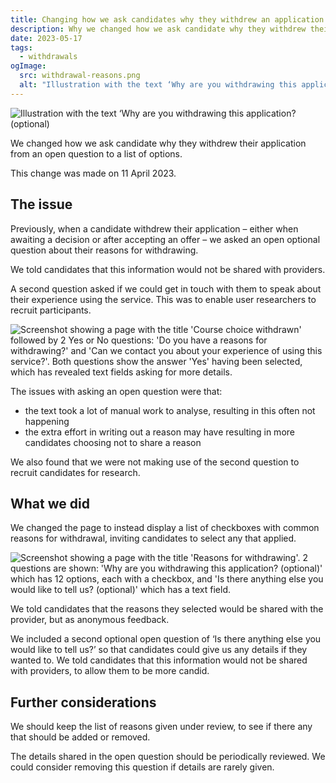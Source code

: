 ```yaml
---
title: Changing how we ask candidates why they withdrew an application
description: Why we changed how we ask candidate why they withdrew their application from an open question to a list of options.
date: 2023-05-17
tags:
  - withdrawals
ogImage:
  src: withdrawal-reasons.png
  alt: "Illustration with the text ‘Why are you withdrawing this application? (optional)"
---
```


![Illustration with the text ‘Why are you withdrawing this application? (optional)](withdrawal-reasons.png)

We changed how we ask candidate why they withdrew their application from an open question to a list of options.

This change was made on 11 April 2023.

## The issue

Previously, when a candidate withdrew their application – either when awaiting a decision or after accepting an offer – we asked an open optional question about their reasons for withdrawing.

We told candidates that this information would not be shared with providers.

A second question asked if we could get in touch with them to speak about their experience using the service. This was to enable user researchers to recruit participants.

![Screenshot showing a page with the title 'Course choice withdrawn' followed by 2 Yes or No questions: 'Do you have a reasons for withdrawing?' and 'Can we contact you about your experience of using this service?'. Both questions show the answer 'Yes' having been selected, which has revealed text fields asking for more details.](before.png)

The issues with asking an open question were that:

- the text took a lot of manual work to analyse, resulting in this often not happening
- the extra effort in writing out a reason may have resulting in more candidates choosing not to share a reason

We also found that we were not making use of the second question to recruit candidates for research.

## What we did

We changed the page to instead display a list of checkboxes with common reasons for withdrawal, inviting candidates to select any that applied.

![Screenshot showing a page with the title 'Reasons for withdrawing'. 2 questions are shown: 'Why are you withdrawing this application? (optional)' which has 12 options, each with a checkbox, and 'Is there anything else you would like to tell us? (optional)' which has a text field.](after.png)

We told candidates that the reasons they selected would be shared with the provider, but as anonymous feedback.

We included a second optional open question of ‘Is there anything else you would like to tell us?’ so that candidates could give us any details if they wanted to. We told candidates that this information would not be shared with providers, to allow them to be more candid.

## Further considerations

We should keep the list of reasons given under review, to see if there any that should be added or removed.

The details shared in the open question should be periodically reviewed. We could consider removing this question if details are rarely given.
